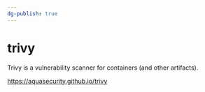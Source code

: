 ```yaml
---
dg-publish: true
---
```

# trivy

Trivy is a vulnerability scanner for containers (and other artifacts).

<https://aquasecurity.github.io/trivy>


